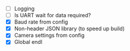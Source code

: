 - [ ] Logging
- [ ] Is UART wait for data required?
- [x] Baud rate from config
- [x] Non-header JSON library (to speed up build)
- [x] Camera settings from config
- [x] Global endl